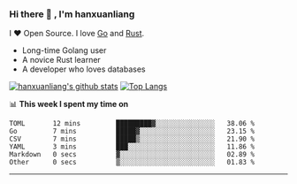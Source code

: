 ### Hi there 👋 , I'm hanxuanliang

<!--
**hanxuanliang/hanxuanliang** is a ✨ _special_ ✨ repository because its `README.md` (this file) appears on your GitHub profile.

Here are some ideas to get you started:

- 🔭 I’m currently working on ...
- 🌱 I’m currently learning ...
- 👯 I’m looking to collaborate on ...
- 🤔 I’m looking for help with ...
- 💬 Ask me about ...
- 📫 How to reach me: ...
- 😄 Pronouns: ...
- ⚡ Fun fact: ...
-->
I ❤ Open Source. I love [Go](https://golang.org) and [Rust](https://www.rust-lang.org/zh-CN/).

* Long-time Golang user
* A novice Rust learner
* A developer who loves databases

[![hanxuanliang's github stats](https://github-readme-stats.vercel.app/api/top-langs/?username=hanxuanliang&hide=html)](https://github.com/anuraghazra/github-readme-stats)
[![Top Langs](https://github-readme-stats.vercel.app/api?username=hanxuanliang&show_icons=true&count_private=true&line_height=40)](https://github.com/anuraghazra/github-readme-stats)

📊 **This week I spent my time on**
<!--START_SECTION:waka-->

```text
TOML       12 mins         █████████▓░░░░░░░░░░░░░░░   38.06 %
Go         7 mins          █████▓░░░░░░░░░░░░░░░░░░░   23.15 %
CSV        7 mins          █████▒░░░░░░░░░░░░░░░░░░░   21.90 %
YAML       3 mins          ███░░░░░░░░░░░░░░░░░░░░░░   11.86 %
Markdown   0 secs          ▓░░░░░░░░░░░░░░░░░░░░░░░░   02.89 %
Other      0 secs          ▒░░░░░░░░░░░░░░░░░░░░░░░░   01.83 %
```

<!--END_SECTION:waka-->

***
